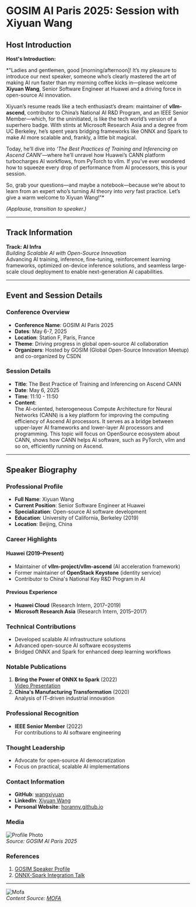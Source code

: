 
# GOSIM AI Paris 2025: Session with Xiyuan Wang

## Host Introduction
**Host's Introduction:**  

*"Ladies and gentlemen, good [morning/afternoon]! It’s my pleasure to introduce our next speaker, someone who’s clearly mastered the art of making AI run faster than my morning coffee kicks in—please welcome **Xiyuan Wang**, Senior Software Engineer at Huawei and a driving force in open-source AI innovation.  

Xiyuan’s resume reads like a tech enthusiast’s dream: maintainer of **vllm-ascend**, contributor to China’s National AI R&D Program, and an IEEE Senior Member—which, for the uninitiated, is like the tech world’s version of a superhero badge. With stints at Microsoft Research Asia and a degree from UC Berkeley, he’s spent years bridging frameworks like ONNX and Spark to make AI more scalable and, frankly, a little bit magical.  

Today, he’ll dive into *‘The Best Practices of Training and Inferencing on Ascend CANN’*—where he’ll unravel how Huawei’s CANN platform turbocharges AI workflows, from PyTorch to vllm. If you’ve ever wondered how to squeeze every drop of performance from AI processors, this is your session.  

So, grab your questions—and maybe a notebook—because we’re about to learn from an expert who’s turning AI theory into *very* fast practice. Let’s give a warm welcome to Xiyuan Wang!"*  

*(Applause, transition to speaker.)*  

---

## Track Information
**Track: AI Infra**  
*Building Scalable AI with Open-Source Innovation*  
Advancing AI training, inference, fine-tuning, reinforcement learning frameworks, optimized on-device inference solutions, and seamless large-scale cloud deployment to enable next-generation AI capabilities.

---

## Event and Session Details
### Conference Overview
- **Conference Name**: GOSIM AI Paris 2025  
- **Dates**: May 6-7, 2025  
- **Location**: Station F, Paris, France  
- **Theme**: Driving progress in global open-source AI collaboration  
- **Organizers**: Hosted by GOSIM (Global Open-Source Innovation Meetup) and co-organized by CSDN  

### Session Details
- **Title**: The Best Practice of Training and Inferencing on Ascend CANN  
- **Date**: May 6, 2025  
- **Time**: 11:10 - 11:50  
- **Content**:  
  The AI-oriented, heterogeneous Compute Architecture for Neural Networks (CANN) is a key platform for improving the computing efficiency of Ascend AI processors. It serves as a bridge between upper-layer AI frameworks and lower-layer AI processors and programming. This topic will focus on OpenSource ecosystem about CANN, shows how CANN helps AI software, such as PyTorch, vllm and so on, efficiently running on Ascend.

---

## Speaker Biography
### Professional Profile
- **Full Name**: Xiyuan Wang  
- **Current Position**: Senior Software Engineer at Huawei  
- **Specialization**: Open-source AI software development  
- **Education**: University of California, Berkeley (2019)  
- **Location**: Beijing, China  

### Career Highlights
#### Huawei (2019–Present)
- Maintainer of **vllm-project/vllm-ascend** (AI acceleration framework)  
- Former maintainer of **OpenStack Keystone** (identity service)  
- Contributor to China's National Key R&D Program in AI  

#### Previous Experience
- **Huawei Cloud** (Research Intern, 2017–2019)  
- **Microsoft Research Asia** (Research Intern, 2015–2017)  

### Technical Contributions
- Developed scalable AI infrastructure solutions  
- Advanced open-source AI software ecosystems  
- Bridged ONNX and Spark for enhanced deep learning workflows  

### Notable Publications
1. **Bring the Power of ONNX to Spark** (2022)  
   [Video Presentation](https://www.youtube.com/watch?v=Oam09dMKPPk)  
2. **China's Manufacturing Transformation** (2020)  
   Analysis of IT-driven industrial innovation  

### Professional Recognition
- **IEEE Senior Member** (2022)  
  For contributions to AI software engineering  

### Thought Leadership
- Advocate for open-source AI democratization  
- Focus on practical, scalable AI implementations  

### Contact Information
- **GitHub**: [wangxiyuan](https://github.com/wangxiyuan)  
- **LinkedIn**: [Xiyuan Wang](https://www.linkedin.com/in/xiyuan-wang)  
- **Personal Website**: [horanny.github.io](https://horanny.github.io/)  

### Media
![Profile Photo](https://paris2025.gosim.org/images/speakers/xiyuan-wang.jpeg)  
*Source: GOSIM AI Paris 2025*  

### References
1. [GOSIM Speaker Profile](https://paris2025.gosim.org/speakers/xiyuan-wang/)  
2. [ONNX-Spark Integration Talk](https://www.youtube.com/watch?v=Oam09dMKPPk)  

---

![Mofa](mofa.png)  
*Content Source: [MOFA](https://github.com/moxin-org/mofa)*  

